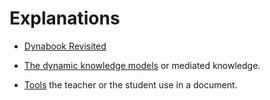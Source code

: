 # Explanations

* [Dynabook Revisited](100-Dynabook-Revisited)

* [The dynamic knowledge models](200-Dynamic-Knowledge-Models) or
	mediated knowledge.

* [Tools](300-Tools) the teacher or the student use in a document.
